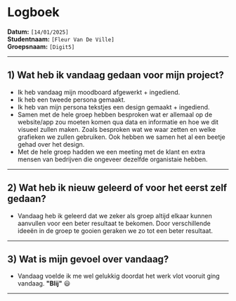# Logboek

**Datum:** `[14/01/2025]`  
**Studentnaam:** `[Fleur Van De Ville]`  
**Groepsnaam:** `[Digit5]`

---

## 1) Wat heb ik vandaag gedaan voor mijn project?

- Ik heb vandaag mijn moodboard afgewerkt + ingediend. 
- Ik heb een tweede persona gemaakt.
- Ik heb van mijn persona tekstjes een design gemaakt + ingediend.
- Samen met de hele groep hebben besproken wat er allemaal op de website/app zou moeten komen qua data en informatie en hoe we dit 
visueel zullen maken. Zoals besproken wat we waar zetten en welke grafieken we zullen gebruiken. Ook hebben we samen het al een beetje gehad over het design.
- Met de hele groep hadden we een meeting met de klant en extra mensen van bedrijven die ongeveer dezelfde organistaie hebben.


---
## 2) Wat heb ik nieuw geleerd of voor het eerst zelf gedaan?
 
- Vandaag heb ik geleerd dat we zeker als groep altijd elkaar kunnen aanvullen voor een beter resultaat te bekomen. Door verschillende 
ideeën in de groep te gooien geraken we zo tot een beter resultaat.

---

## 3) Wat is mijn gevoel over vandaag?

- Vandaag voelde ik me wel gelukkig doordat het werk vlot vooruit ging vandaag. **"Blij"** :smiley:  

---
